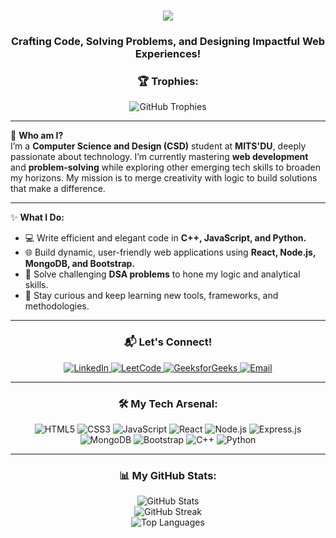 <h1 align="center">
  <img src="https://readme-typing-svg.herokuapp.com?font=Fira+Code&size=30&duration=4000&pause=1000&color=F75C7E&center=true&vCenter=true&width=500&lines=Welcome+to+my+Profile!;I+am+Bhoomi+Garg." />
</h1>

<h3 align="center">Crafting Code, Solving Problems, and Designing Impactful Web Experiences!</h3>

<h3 align="center">🏆 Trophies:</h3>
<p align="center">
  <img src="https://github-profile-trophy.vercel.app/?username=bhoomi3122&theme=flat&no-frame=true&margin-w=15&column=4" alt="GitHub Trophies" />
</p>

---

🌟 **Who am I?**  
I’m a **Computer Science and Design (CSD)** student at **MITS'DU**, deeply passionate about technology. I’m currently mastering **web development** and **problem-solving** while exploring other emerging tech skills to broaden my horizons. My mission is to merge creativity with logic to build solutions that make a difference.

---

✨ **What I Do:**  
- 💻 Write efficient and elegant code in **C++, JavaScript, and Python.**  
- 🌐 Build dynamic, user-friendly web applications using **React, Node.js, MongoDB, and Bootstrap.**  
- 🎯 Solve challenging **DSA problems** to hone my logic and analytical skills.  
- 📖 Stay curious and keep learning new tools, frameworks, and methodologies.  

---

<h3 align="center">📬 Let's Connect!</h3>
<p align="center">
  <a href="https://linkedin.com/in/bhoomi-garg-244b52219/" target="blank">
    <img src="https://img.shields.io/badge/LinkedIn-%230077B5.svg?style=for-the-badge&logo=linkedin&logoColor=white" alt="LinkedIn" />
  </a>
  <a href="https://leetcode.com/u/bhoomi_3122/" target="blank">
    <img src="https://img.shields.io/badge/LeetCode-%23FFA116.svg?style=for-the-badge&logo=leetcode&logoColor=black" alt="LeetCode" />
  </a>
  <a href="https://www.geeksforgeeks.org/user/gargbhow8ef/" target="blank">
    <img src="https://img.shields.io/badge/GeeksforGeeks-%2300C853.svg?style=for-the-badge&logo=geeksforgeeks&logoColor=white" alt="GeeksforGeeks" />
  </a>
  <a href="mailto:gargbhoomi01@gmail.com" target="blank">
    <img src="https://img.shields.io/badge/Email-%23D14836.svg?style=for-the-badge&logo=gmail&logoColor=white" alt="Email" />
  </a>
</p>

---

<h3 align="center">🛠️ My Tech Arsenal:</h3>
<p align="center">
  <img src="https://img.shields.io/badge/HTML5-%23E34F26.svg?style=for-the-badge&logo=html5&logoColor=white" alt="HTML5" />
  <img src="https://img.shields.io/badge/CSS3-%231572B6.svg?style=for-the-badge&logo=css3&logoColor=white" alt="CSS3" />
  <img src="https://img.shields.io/badge/JavaScript-%23F7DF1E.svg?style=for-the-badge&logo=javascript&logoColor=black" alt="JavaScript" />
  <img src="https://img.shields.io/badge/React-%2361DAFB.svg?style=for-the-badge&logo=react&logoColor=black" alt="React" />
  <img src="https://img.shields.io/badge/Node.js-%23339933.svg?style=for-the-badge&logo=node.js&logoColor=white" alt="Node.js" />
  <img src="https://img.shields.io/badge/Express.js-%23000000.svg?style=for-the-badge&logo=express&logoColor=white" alt="Express.js" />
  <img src="https://img.shields.io/badge/MongoDB-%2347A248.svg?style=for-the-badge&logo=mongodb&logoColor=white" alt="MongoDB" />
  <img src="https://img.shields.io/badge/Bootstrap-%237952B3.svg?style=for-the-badge&logo=bootstrap&logoColor=white" alt="Bootstrap" />
  <img src="https://img.shields.io/badge/C++-%2300599C.svg?style=for-the-badge&logo=c%2B%2B&logoColor=white" alt="C++" />
  <img src="https://img.shields.io/badge/Python-%233776AB.svg?style=for-the-badge&logo=python&logoColor=white" alt="Python" />
</p>

---





<h3 align="center">📊 My GitHub Stats:</h3>
<p align="center">
  <img src="https://github-readme-stats.vercel.app/api?username=bhoomi3122&show_icons=true&theme=light&hide_border=true" alt="GitHub Stats" />
  <br />
  <img src="https://github-readme-streak-stats.herokuapp.com/?user=bhoomi3122&theme=light&hide_border=true" alt="GitHub Streak" />
  <br />
  <img src="https://github-readme-stats.vercel.app/api/top-langs/?username=bhoomi3122&layout=compact&theme=light&hide_border=true" alt="Top Languages" />
</p>
